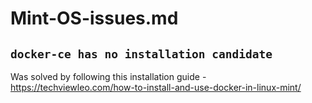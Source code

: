 # Mint-OS-issues.md

## `docker-ce has no installation candidate`

Was solved by following this installation guide - https://techviewleo.com/how-to-install-and-use-docker-in-linux-mint/
